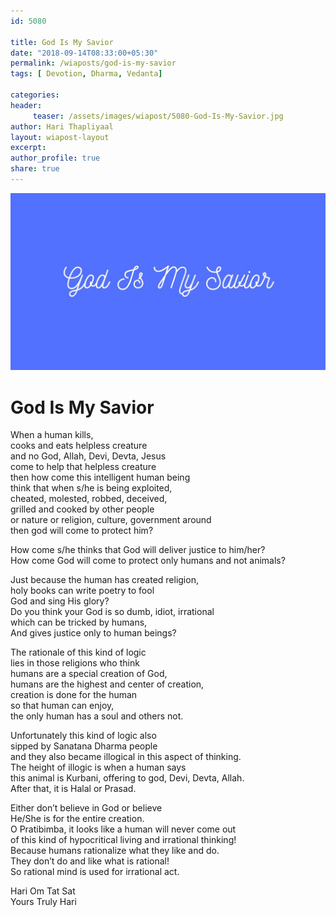 ```yaml
--- 
id: 5080

title: God Is My Savior
date: "2018-09-14T08:33:00+05:30"
permalink: /wiaposts/god-is-my-savior
tags: [ Devotion, Dharma, Vedanta]    

categories: 
header:
     teaser: /assets/images/wiapost/5080-God-Is-My-Savior.jpg
author: Hari Thapliyaal 
layout: wiapost-layout
excerpt:  
author_profile: true 
share: true 
---
```


![God Is My Savior](/assets/images/wiapost/5080-God-Is-My-Savior.jpg)     
   
# God Is My Savior   
       
When a human kills,    
cooks and eats helpless creature    
and no God, Allah, Devi, Devta, Jesus    
come to help that helpless creature    
then how come this intelligent human being    
think that when s/he is being exploited,    
cheated, molested, robbed, deceived,    
grilled and cooked by other people    
or nature or religion, culture, government around    
then god will come to protect him?    
    
How come s/he thinks that God will deliver justice to him/her?    
How come God will come to protect only humans and not animals?    
    
Just because the human has created religion,    
holy books can write poetry to fool    
God and sing His glory?    
Do you think your God is so dumb, idiot, irrational    
which can be tricked by humans,    
And gives justice only to human beings?    
    
The rationale of this kind of logic    
lies in those religions who think    
humans are a special creation of God,    
humans are the highest and center of creation,    
creation is done for the human    
so that human can enjoy,    
the only human has a soul and others not.    
    
Unfortunately this kind of logic also    
sipped by Sanatana Dharma people    
and they also became illogical in this aspect of thinking.    
The height of illogic is when a human says    
this animal is Kurbani, offering to god, Devi, Devta, Allah.    
After that, it is Halal or Prasad.    
    
Either don’t believe in God or believe    
He/She is for the entire creation.    
O Pratibimba, it looks like a human will never come out    
of this kind of hypocritical living and irrational thinking!    
Because humans rationalize what they like and do.    
They don’t do and like what is rational!    
So rational mind is used for irrational act.    
    
Hari Om Tat Sat    
Yours Truly Hari    
